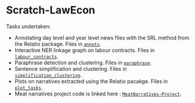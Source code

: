 # Scratch-LawEcon

Tasks undertaken:

* Annotating day level and year level news files with the SRL method from the Relatio package. Files in [`annots`](annots).
* Interactive NER linkage graph on labour contracts. Files in [`labour_contracts`](labour_contracts).
* Paraphrase detection and clustering. Files in [`paraphrase`](paraphrase).
* Sentence simplification and clustering. Files in [`simplification_clustering`](simplification_clustering).
* Plots on narratives extracted using the Relatio pacakge. Files in [`plot_tasks`](plot_tasks).
* Meat narratives project code is linked here : [`MeatNarratives-Project`](https://github.com/Siddhant-Ray/LawEcon-MeatNarratives-Project).
